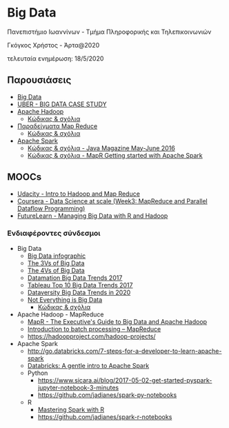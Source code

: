 # Big Data

Πανεπιστήμιο Ιωαννίνων - Τμήμα Πληροφορικής και Τηλεπικοινωνιών

Γκόγκος Χρήστος - Άρτα@2020

τελευταία ενημέρωση: 18/5/2020

## Παρουσιάσεις

* [Big Data](./01.%20Big%20Data.pdf)
* [UBER - BIG DATA CASE STUDY](./02.%20UBER%20-%20BIG%20DATA%20CASE%20STUDY.pdf)
* [Apache Hadoop](./03.%20Apache%20Hadoop-Map%20Reduce.pdf)
  * [Κώδικας & σχόλια](/hadoop/udacity_training/README.md)
* [Παραδείγματα Map Reduce](./05.%20Map%20Reduce%20παραδείγματα.pdf)
  * [Κώδικας & σχόλια](/mapreduce/dmas/README.md)
* [Apache Spark](./04.%20Apache%20Spark.pdf)
  * [Κώδικας & σχόλια - Java Magazine May-June 2016](./apache_spark/java_magazine_may_june_2016/README.md)
  * [Κώδικας & σχόλια - MapR Getting started with Apache Spark](/apache_spark/mapr_getting_started/README.md)
  <!-- * [Σημειώσεις - Practical Apache Spark](/apache_spark/practical_apache_spark/README.md) -->

## MOOCs

* [Udacity - Intro to Hadoop and Map Reduce](https://classroom.udacity.com/courses/ud617)
* [Coursera - Data Science at scale (Week3: MapReduce and Parallel Dataflow Programming)](https://www.coursera.org/learn/data-manipulation/home/welcome)
* [FutureLearn - Managing Big Data with R and Hadoop](https://www.futurelearn.com/courses/big-data-r-hadoop)

### Ενδιαφέροντες σύνδεσμοι

* Big Data
  * [Big Data infographic](http://infographic.ly/big-data-the-hype-and-the-reality/)
  * [The 3Vs of Big Data](http://www.zdnet.com/article/volume-velocity-and-variety-understanding-the-three-vs-of-big-data/)
  * [The 4Vs of Big Data](http://www.ibmbigdatahub.com/infographic/four-vs-big-data)
  <!-- * [The 10Vs of Big Data](https://tdwi.org/articles/2017/02/08/10-vs-of-big-data.aspx) -->
  * [Datamation Big Data Trends 2017](https://www.datamation.com/big-data/big-data-trends.html)
  * [Tableau Top 10 Big Data Trends 2017](https://www.tableau.com/resource/top-10-big-data-trends-2017)
  * [Dataversity Big Data Trends in 2020](https://www.dataversity.net/big-data-trends-in-2020/)
  * [Not Everything is Big Data](https://adamdrake.com/command-line-tools-can-be-235x-faster-than-your-hadoop-cluster.html)
    * [Κώδικας & σχόλια](/no_big_data/README.md)
* Apache Hadoop - MapReduce
  * [MapR - The Executive's Guide to Big Data and Apache Hadoop](https://mapr.com/executives-guide-hadoop/)
  * [Introduction to batch processing – MapReduce](https://datawhatnow.com/batch-processing-mapreduce/)
  * <https://hadoopproject.com/hadoop-projects/>
* Apache Spark
  * <http://go.databricks.com/7-steps-for-a-developer-to-learn-apache-spark>
  * [Databricks: A gentle intro to Apache Spark](https://databricks.com/p/ebook/gentle-intro-to-apache-spark)
  * Python
    * <https://www.sicara.ai/blog/2017-05-02-get-started-pyspark-jupyter-notebook-3-minutes>
    * <https://github.com/jadianes/spark-py-notebooks>
  * R
    * [Mastering Spark with R](https://therinspark.com/)
    * <https://github.com/jadianes/spark-r-notebooks>
